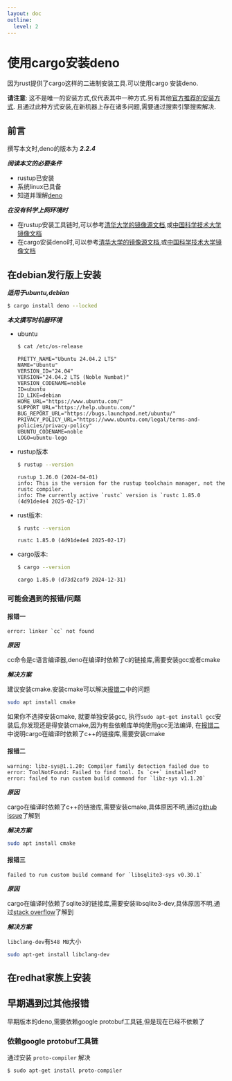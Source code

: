 ```yaml
---
layout: doc
outline:
  level: 2
---
```


# 使用cargo安装deno

因为rust提供了cargo这样的二进制安装工具.可以使用cargo 安装deno.

**请注意**:
  这不是唯一的安装方式,仅代表其中一种方式.另有其他[官方推荐的安装方式](https://docs.deno.com/runtime/getting_started/installation/#download-and-install).
  且通过此种方式安装,在新机器上存在诸多问题,需要通过搜索引擎搜索解决.


## 前言

撰写本文时,deno的版本为 ***2.2.4***


***阅读本文的必要条件***

  - rustup已安装
  - 系统linux已具备
  - 知道并理解[deno](https://deno.com/)


***在没有科学上网环境时***

  - 在rustup安装工具链时,可以参考[清华大学的镜像源文档](https://mirrors.tuna.tsinghua.edu.cn/help/rustup/),或[中国科学技术大学镜像文档](https://mirrors.ustc.edu.cn/help/rust-static.html)
  - 在cargo安装deno时,可以参考[清华大学的镜像源文档](https://mirrors.tuna.tsinghua.edu.cn/help/crates.io-index.git/),或[中国科学技术大学镜像文档](https://mirrors.ustc.edu.cn/help/crates.io-index.html)


## 在debian发行版上安装

  ***适用于ubuntu,debian***

```bash
$ cargo install deno --locked
```

***本文撰写时机器环境***

- ubuntu

  ```bash
  $ cat /etc/os-release
  ```

  ```text
  PRETTY_NAME="Ubuntu 24.04.2 LTS"
  NAME="Ubuntu"
  VERSION_ID="24.04"
  VERSION="24.04.2 LTS (Noble Numbat)"
  VERSION_CODENAME=noble
  ID=ubuntu
  ID_LIKE=debian
  HOME_URL="https://www.ubuntu.com/"
  SUPPORT_URL="https://help.ubuntu.com/"
  BUG_REPORT_URL="https://bugs.launchpad.net/ubuntu/"
  PRIVACY_POLICY_URL="https://www.ubuntu.com/legal/terms-and-policies/privacy-policy"
  UBUNTU_CODENAME=noble
  LOGO=ubuntu-logo
  ```

- rustup版本

  ```bash
  $ rustup --version
  ```

  ```text
  rustup 1.26.0 (2024-04-01)
  info: This is the version for the rustup toolchain manager, not the rustc compiler.
  info: The currently active `rustc` version is `rustc 1.85.0 (4d91de4e4 2025-02-17)`
  ```

- rust版本:

  ```bash
  $ rustc --version
  ```

  ```text
  rustc 1.85.0 (4d91de4e4 2025-02-17)
  ```

- cargo版本:
  ```bash
  $ cargo --version
  ```
  
  ```text
  cargo 1.85.0 (d73d2caf9 2024-12-31)
  ```


### 可能会遇到的报错/问题

#### 报错一

```text
error: linker `cc` not found
```

***原因***

cc命令是c语言编译器,deno在编译时依赖了c的链接库,需要安装gcc或者cmake



***解决方案***

建议安装cmake.安装cmake可以解决[报错二](#报错二)中的问题

```bash
sudo apt install cmake
```

如果你不选择安装cmake, 就要单独安装gcc, 执行`sudo apt-get install gcc`安装后,你发现还是得安装cmake,因为有些依赖库单纯使用gcc无法编译, 在[报错二](#报错二)中说明cargo在编译时依赖了c++的链接库,需要安装cmake

#### 报错二

```text
warning: libz-sys@1.1.20: Compiler family detection failed due to error: ToolNotFound: Failed to find tool. Is `c++` installed?
error: failed to run custom build command for `libz-sys v1.1.20`
```
***原因***

cargo在编译时依赖了c++的链接库,需要安装cmake,具体原因不明,通过[github issue](https://github.com/rust-lang/libz-sys/issues/191#issuecomment-2031188419)了解到


***解决方案***

```bash
sudo apt install cmake
```

#### 报错三

```text
failed to run custom build command for `libsqlite3-sys v0.30.1`
```

***原因***

cargo在编译时依赖了sqlite3的链接库,需要安装libsqlite3-dev,具体原因不明,通过[stack overflow](https://stackoverflow.com/questions/67297760/rust-compilation-error-failed-to-run-custom-build-command-for-freetype-sys-v0)了解到

***解决方案***

 `libclang-dev`有`548 MB`大小

```bash
sudo apt-get install libclang-dev
```

## 在redhat家族上安装



## 早期遇到过其他报错

早期版本的deno,需要依赖google protobuf工具链,但是现在已经不依赖了

### 依赖google protobuf工具链

通过安装 `proto-compiler` 解决

```bash
$ sudo apt-get install proto-compiler
```

